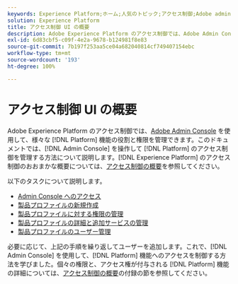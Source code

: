 ```yaml
---
keywords: Experience Platform;ホーム;人気のトピック;アクセス制御;Adobe admin console
solution: Experience Platform
title: アクセス制御 UI の概要
description: Adobe Experience Platform のアクセス制御では、Adobe Admin Console を使用して、様々な Platform 機能のロールと権限を管理できます。このドキュメントでは、Admin Console を操作して Platform のアクセス制御を管理する方法について説明します。
exl-id: 6d83cbf5-c09f-4e2a-9678-b124981f8e83
source-git-commit: 7b197f253aa5ce04a682040814cf749407154ebc
workflow-type: tm+mt
source-wordcount: '193'
ht-degree: 100%

---
```


# アクセス制御 UI の概要

Adobe Experience Platform のアクセス制御では、[Adobe Admin Console](https://adminconsole.adobe.com) を使用して、様々な [!DNL Platform] 機能の役割と権限を管理できます。このドキュメントでは、[!DNL Admin Console] を操作して [!DNL Platform] のアクセス制御を管理する方法について説明します。[!DNL Experience Platform] のアクセス制御のおおまかな概要については、[アクセス制御の概要](./../home.md)を参照してください。

以下のタスクについて説明します。

- [Admin Console へのアクセス](./browse.md)
- [製品プロファイルの新規作成](./create-profile.md)
- [製品プロファイルに対する権限の管理](./permissions.md)
- [製品プロファイルの詳細と追加サービスの管理](./details-and-services.md)
- [製品プロファイルのユーザー管理](./users.md)

必要に応じて、上記の手順を繰り返してユーザーを追加します。これで、[!DNL Admin Console] を使用して、[!DNL Platform] 機能へのアクセスを制御する方法を学びました。個々の権限と、アクセス権が付与される [!DNL Platform] 機能の詳細については、[アクセス制御の概要](../home.md)の付録の節を参照してください。

